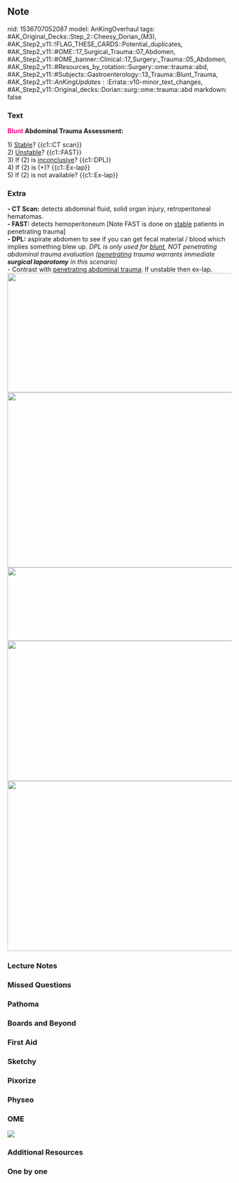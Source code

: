 ## Note
nid: 1536707052087
model: AnKingOverhaul
tags: #AK_Original_Decks::Step_2::Cheesy_Dorian_(M3), #AK_Step2_v11::!FLAG_THESE_CARDS::Potential_duplicates, #AK_Step2_v11::#OME::17_Surgical_Trauma::07_Abdomen, #AK_Step2_v11::#OME_banner::Clinical::17_Surgery:_Trauma::05_Abdomen, #AK_Step2_v11::#Resources_by_rotation::Surgery::ome::trauma::abd, #AK_Step2_v11::#Subjects::Gastroenterology::13_Trauma::Blunt_Trauma, #AK_Step2_v11::$AnKingUpdates::$Errata::v10-minor_text_changes, #AK_Step2_v11::Original_decks::Dorian::surg::ome::trauma::abd
markdown: false

### Text
<b><font color="#FC0280">Blunt</font> Abdominal Trauma
Assessment:</b>
<div>
  1) <u>Stable</u>? {{c1::CT scan}}
</div>
<div>
  2) <u>Unstable</u>? {{c1::FAST}}
</div>
<div>
  3) If (2) is <u>inconclusive</u>? {{c1::DPL}}
</div>
<div>
  4) If (2) is (+)? {{c1::Ex-lap}}
</div>
<div>
  5) If (2) is not available? {{c1::Ex-lap}}
</div>

### Extra
<div>
  <b>- CT Scan:</b> detects abdominal fluid, solid organ injury,
  retroperitoneal hematomas.
</div>
<div>
  <b>- FAST:</b> detects hemoperitoneum [Note FAST is done on
  <u>stable</u> patients in penetrating trauma]
</div>
<div>
  <b>- DPL:</b> aspirate abdomen to see if you can get fecal
  material / blood which implies something blew up. <i>DPL is only
  used for <u style="">blunt</u>, NOT penetrating abdominal trauma
  evaluation (<u style="">penetrating</u> trauma warrants immediate
  <b style="">surgical laparotomy</b> in this scenario)</i>
</div>
<div>
  - Contrast with <u>penetrating abdominal trauma</u>: If unstable
  then ex-lap.
</div><img src="big_588f42410725c.jpg" class="" style=
"height: 268px; width: 529px;">
<div><img class="" src="Blunt%20abd%20trauma_1606536512074.png"
style="height: 393px; width: 529px;"><img class="" src=
"paste-1916126644666369.jpg" style=
"height: 165px; width: 529px;"><img src="paste-680511798247425.jpg"
class="" style="height: 315px; width: 529px;"></div>
<div><img src="paste-1300567636836353.jpg" class="" style=
"height: 382px; width: 529px;"></div>

### Lecture Notes


### Missed Questions


### Pathoma


### Boards and Beyond


### First Aid


### Sketchy


### Pixorize


### Physeo


### OME
<div class="ome-widget">
  <a href=
  "https://onlinemeded.org/spa/surgery-trauma/abdomen/acquire?ref=anki">
  <img src="_OME_AnkiFlashcards_Lesson_3.png"></a>
</div>

### Additional Resources


### One by one

